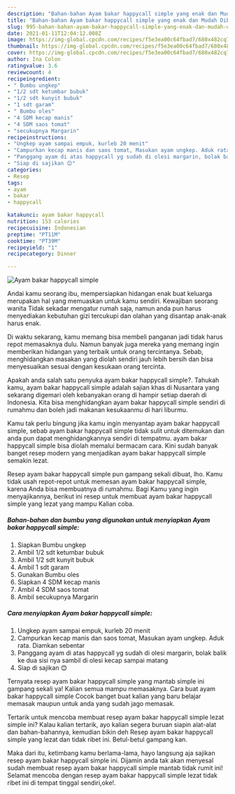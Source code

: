 ```yaml
---
description: "Bahan-bahan Ayam bakar happycall simple yang enak dan Mudah Dibuat"
title: "Bahan-bahan Ayam bakar happycall simple yang enak dan Mudah Dibuat"
slug: 995-bahan-bahan-ayam-bakar-happycall-simple-yang-enak-dan-mudah-dibuat
date: 2021-01-11T12:04:12.008Z
image: https://img-global.cpcdn.com/recipes/f5e3ea00c64fbad7/680x482cq70/ayam-bakar-happycall-simple-foto-resep-utama.jpg
thumbnail: https://img-global.cpcdn.com/recipes/f5e3ea00c64fbad7/680x482cq70/ayam-bakar-happycall-simple-foto-resep-utama.jpg
cover: https://img-global.cpcdn.com/recipes/f5e3ea00c64fbad7/680x482cq70/ayam-bakar-happycall-simple-foto-resep-utama.jpg
author: Ina Colon
ratingvalue: 3.6
reviewcount: 4
recipeingredient:
- " Bumbu ungkep"
- "1/2 sdt ketumbar bubuk"
- "1/2 sdt kunyit bubuk"
- "1 sdt garam"
- " Bumbu oles"
- "4 SDM kecap manis"
- "4 SDM saos tomat"
- "secukupnya Margarin"
recipeinstructions:
- "Ungkep ayam sampai empuk, kurleb 20 menit"
- "Campurkan kecap manis dan saos tomat, Masukan ayam ungkep. Aduk rata. Diamkan sebentar"
- "Panggang ayam di atas happycall yg sudah di olesi margarin, bolak balik ke dua sisi nya sambil di olesi kecap sampai matang"
- "Siap di sajikan 😊"
categories:
- Resep
tags:
- ayam
- bakar
- happycall

katakunci: ayam bakar happycall 
nutrition: 153 calories
recipecuisine: Indonesian
preptime: "PT11M"
cooktime: "PT39M"
recipeyield: "1"
recipecategory: Dinner

---
```



![Ayam bakar happycall simple](https://img-global.cpcdn.com/recipes/f5e3ea00c64fbad7/680x482cq70/ayam-bakar-happycall-simple-foto-resep-utama.jpg)

Andai kamu seorang ibu, mempersiapkan hidangan enak buat keluarga merupakan hal yang memuaskan untuk kamu sendiri. Kewajiban seorang  wanita Tidak sekadar mengatur rumah saja, namun anda pun harus menyediakan kebutuhan gizi tercukupi dan olahan yang disantap anak-anak harus enak.

Di waktu  sekarang, kamu memang bisa membeli panganan jadi tidak harus repot memasaknya dulu. Namun banyak juga mereka yang memang ingin memberikan hidangan yang terbaik untuk orang tercintanya. Sebab, menghidangkan masakan yang diolah sendiri jauh lebih bersih dan bisa menyesuaikan sesuai dengan kesukaan orang tercinta. 



Apakah anda salah satu penyuka ayam bakar happycall simple?. Tahukah kamu, ayam bakar happycall simple adalah sajian khas di Nusantara yang sekarang digemari oleh kebanyakan orang di hampir setiap daerah di Indonesia. Kita bisa menghidangkan ayam bakar happycall simple sendiri di rumahmu dan boleh jadi makanan kesukaanmu di hari liburmu.

Kamu tak perlu bingung jika kamu ingin menyantap ayam bakar happycall simple, sebab ayam bakar happycall simple tidak sulit untuk ditemukan dan anda pun dapat menghidangkannya sendiri di tempatmu. ayam bakar happycall simple bisa diolah memalui bermacam cara. Kini sudah banyak banget resep modern yang menjadikan ayam bakar happycall simple semakin lezat.

Resep ayam bakar happycall simple pun gampang sekali dibuat, lho. Kamu tidak usah repot-repot untuk memesan ayam bakar happycall simple, karena Anda bisa membuatnya di rumahmu. Bagi Kamu yang ingin menyajikannya, berikut ini resep untuk membuat ayam bakar happycall simple yang lezat yang mampu Kalian coba.

<!--inarticleads1-->

##### Bahan-bahan dan bumbu yang digunakan untuk menyiapkan Ayam bakar happycall simple:

1. Siapkan  Bumbu ungkep
1. Ambil 1/2 sdt ketumbar bubuk
1. Ambil 1/2 sdt kunyit bubuk
1. Ambil 1 sdt garam
1. Gunakan  Bumbu oles
1. Siapkan 4 SDM kecap manis
1. Ambil 4 SDM saos tomat
1. Ambil secukupnya Margarin




<!--inarticleads2-->

##### Cara menyiapkan Ayam bakar happycall simple:

1. Ungkep ayam sampai empuk, kurleb 20 menit
1. Campurkan kecap manis dan saos tomat, Masukan ayam ungkep. Aduk rata. Diamkan sebentar
1. Panggang ayam di atas happycall yg sudah di olesi margarin, bolak balik ke dua sisi nya sambil di olesi kecap sampai matang
1. Siap di sajikan 😊




Ternyata resep ayam bakar happycall simple yang mantab simple ini gampang sekali ya! Kalian semua mampu memasaknya. Cara buat ayam bakar happycall simple Cocok banget buat kalian yang baru belajar memasak maupun untuk anda yang sudah jago memasak.

Tertarik untuk mencoba membuat resep ayam bakar happycall simple lezat simple ini? Kalau kalian tertarik, ayo kalian segera buruan siapin alat-alat dan bahan-bahannya, kemudian bikin deh Resep ayam bakar happycall simple yang lezat dan tidak ribet ini. Betul-betul gampang kan. 

Maka dari itu, ketimbang kamu berlama-lama, hayo langsung aja sajikan resep ayam bakar happycall simple ini. Dijamin anda tak akan menyesal sudah membuat resep ayam bakar happycall simple mantab tidak rumit ini! Selamat mencoba dengan resep ayam bakar happycall simple lezat tidak ribet ini di tempat tinggal sendiri,oke!.

